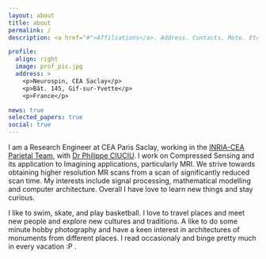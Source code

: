 ```yaml
---
layout: about
title: about
permalink: /
description: <a href="#">Affiliations</a>. Address. Contacts. Moto. Etc.

profile:
  align: right
  image: prof_pic.jpg
  address: >
    <p>Neurospin, CEA Saclay</p>
    <p>Bât. 145, Gif-sur-Yvette</p>
    <p>France</p>

news: true  
selected_papers: true 
social: true  
---
```


I am a Research Engineer at CEA Paris Saclay, working in the [INRIA-CEA Parietal Team](https://team.inria.fr/parietal/), with [Dr Philippe CIUCIU](https://scholar.google.fr/citations?user=X-w36z8AAAAJ&hl=fr). I work on Compressed Sensing and its application to Imagining applications, particularly MRI. We strive towards obtaining higher resolution MR scans from a scan of significantly reduced scan time. My interests include signal processing, mathematical modelling and computer architecture. Overall I have love to learn new things and stay curious.

I like to swim, skate, and play basketball. I love to travel places and meet new people and explore new cultures and traditions. A like to do some minute hobby photography and have a keen interest in architectures of monuments from different places. I read occasionaly and binge pretty much in every vacation :P . 
